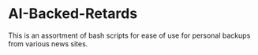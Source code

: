 # AI-Backed-Retards
This is an assortment of bash scripts for ease of use for personal backups from various news sites. 
